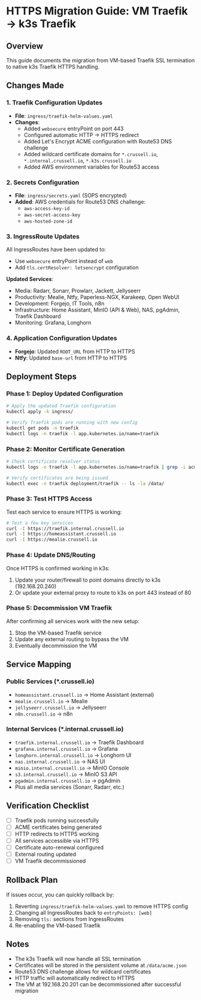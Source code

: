 # HTTPS Migration Guide: VM Traefik → k3s Traefik

## Overview
This guide documents the migration from VM-based Traefik SSL termination to native k3s Traefik HTTPS handling.

## Changes Made

### 1. Traefik Configuration Updates
- **File**: `ingress/traefik-helm-values.yaml`
- **Changes**:
  - Added `websecure` entryPoint on port 443
  - Configured automatic HTTP → HTTPS redirect
  - Added Let's Encrypt ACME configuration with Route53 DNS challenge
  - Added wildcard certificate domains for `*.crussell.io`, `*.internal.crussell.io`, `*.k3s.crussell.io`
  - Added AWS environment variables for Route53 access

### 2. Secrets Configuration
- **File**: `ingress/secrets.yaml` (SOPS encrypted)
- **Added**: AWS credentials for Route53 DNS challenge:
  - `aws-access-key-id`
  - `aws-secret-access-key` 
  - `aws-hosted-zone-id`

### 3. IngressRoute Updates
All IngressRoutes have been updated to:
- Use `websecure` entryPoint instead of `web`
- Add `tls.certResolver: letsencrypt` configuration

**Updated Services**:
- Media: Radarr, Sonarr, Prowlarr, Jackett, Jellyseerr
- Productivity: Mealie, Ntfy, Paperless-NGX, Karakeep, Open WebUI
- Development: Forgejo, IT Tools, n8n
- Infrastructure: Home Assistant, MinIO (API & Web), NAS, pgAdmin, Traefik Dashboard
- Monitoring: Grafana, Longhorn

### 4. Application Configuration Updates
- **Forgejo**: Updated `ROOT_URL` from HTTP to HTTPS
- **Ntfy**: Updated `base-url` from HTTP to HTTPS

## Deployment Steps

### Phase 1: Deploy Updated Configuration
```bash
# Apply the updated Traefik configuration
kubectl apply -k ingress/

# Verify Traefik pods are running with new config
kubectl get pods -n traefik
kubectl logs -n traefik -l app.kubernetes.io/name=traefik
```

### Phase 2: Monitor Certificate Generation
```bash
# Check certificate resolver status
kubectl logs -n traefik -l app.kubernetes.io/name=traefik | grep -i acme

# Verify certificates are being issued
kubectl exec -n traefik deployment/traefik -- ls -la /data/
```

### Phase 3: Test HTTPS Access
Test each service to ensure HTTPS is working:
```bash
# Test a few key services
curl -I https://traefik.internal.crussell.io
curl -I https://homeassistant.crussell.io
curl -I https://mealie.crussell.io
```

### Phase 4: Update DNS/Routing
Once HTTPS is confirmed working in k3s:
1. Update your router/firewall to point domains directly to k3s (192.168.20.240)
2. Or update your external proxy to route to k3s on port 443 instead of 80

### Phase 5: Decommission VM Traefik
After confirming all services work with the new setup:
1. Stop the VM-based Traefik service
2. Update any external routing to bypass the VM
3. Eventually decommission the VM

## Service Mapping

### Public Services (*.crussell.io)
- `homeassistant.crussell.io` → Home Assistant (external)
- `mealie.crussell.io` → Mealie
- `jellyseerr.crussell.io` → Jellyseerr
- `n8n.crussell.io` → n8n

### Internal Services (*.internal.crussell.io)
- `traefik.internal.crussell.io` → Traefik Dashboard
- `grafana.internal.crussell.io` → Grafana
- `longhorn.internal.crussell.io` → Longhorn UI
- `nas.internal.crussell.io` → NAS UI
- `minio.internal.crussell.io` → MinIO Console
- `s3.internal.crussell.io` → MinIO S3 API
- `pgadmin.internal.crussell.io` → pgAdmin
- Plus all media services (Sonarr, Radarr, etc.)

## Verification Checklist

- [ ] Traefik pods running successfully
- [ ] ACME certificates being generated
- [ ] HTTP redirects to HTTPS working
- [ ] All services accessible via HTTPS
- [ ] Certificate auto-renewal configured
- [ ] External routing updated
- [ ] VM Traefik decommissioned

## Rollback Plan

If issues occur, you can quickly rollback by:
1. Reverting `ingress/traefik-helm-values.yaml` to remove HTTPS config
2. Changing all IngressRoutes back to `entryPoints: [web]`
3. Removing `tls:` sections from IngressRoutes
4. Re-enabling the VM-based Traefik

## Notes

- The k3s Traefik will now handle all SSL termination
- Certificates will be stored in the persistent volume at `/data/acme.json`
- Route53 DNS challenge allows for wildcard certificates
- HTTP traffic will automatically redirect to HTTPS
- The VM at 192.168.20.201 can be decommissioned after successful migration